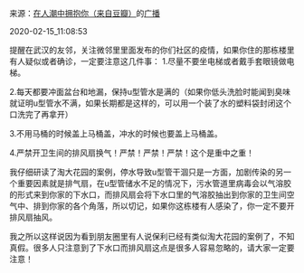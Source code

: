 来源：[在人潮中拥抱你（来自豆瓣）](https://www.douban.com/people/lissazheng/)的[广播](https://www.douban.com/people/lissazheng/status/2812074556/)


2020-02-15_11:08:53


提醒在武汉的友邻，关注微邻里里面发布的你们社区的疫情，如果你住的那栋楼里有人疑似或者确诊，一定要注意这几件事：
1.尽量不要坐电梯或者戴手套眼镜做电梯。

2.每天都要冲面盆台和地漏，保持u型管水是满的（如果你低头洗脸时能闻到臭味就证明u型管水不满，如果长期都是这样的，可以用一个装了水的塑料袋封闭这个口洗完了再拿开）

3.不用马桶的时候盖上马桶盖，冲水的时候也要盖上马桶盖。

4.严禁开卫生间的排风扇换气！严禁！严禁！严禁！这个是重中之重！

我仔细研读了淘大花园的案例，停水导致u型管干涸只是一方面，加剧传染的另一个重要因素就是排气扇，在u型管储水不足的情况下，污水管道里病毒会以气溶胶的形式来到你家的下水口，而排风扇会将下水口里的气溶胶抽出到你家的卫生间空气中、排到你家的各个角落，所以切记，如果你这栋楼有人感染了，你一定不要开排风扇抽风。

我之所以这样说因为看到朋友圈里有人说保利已经有类似淘大花园的案例了，不知真假。很多人只注意到了下水口而排风扇这点是很多人容易忽略的，请大家一定要注意！
